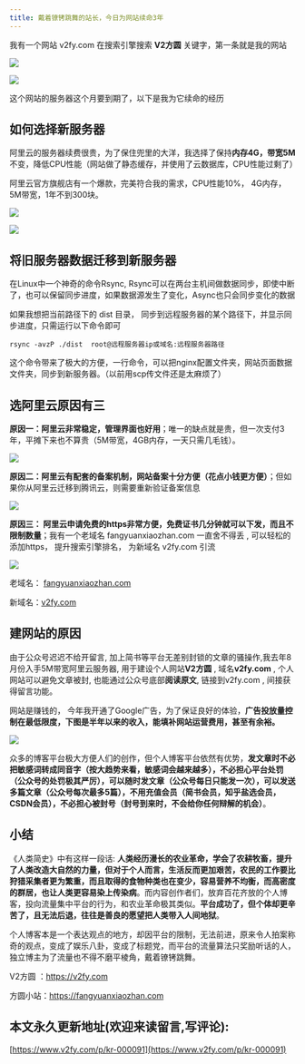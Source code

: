 ```yaml
---
title: 戴着镣铐跳舞的站长，今日为网站续命3年
---
```


我有一个网站 v2fy.com  在搜索引擎搜索 **V2方圆** 关键字，第一条就是我的网站


![](https://www.v2fy.com/asset/0i/jikemiji/jikemiji-md/kr-000091.assets/1240-20200807200624644.png)


![](https://www.v2fy.com/asset/0i/jikemiji/jikemiji-md/kr-000091.assets/1240-20200807200624656.png)


这个网站的服务器这个月要到期了，以下是我为它续命的经历

## 如何选择新服务器

阿里云的服务器续费很贵，为了保住兜里的大洋，我选择了保持**内存4G，带宽5M**不变，降低CPU性能（网站做了静态缓存，并使用了云数据库，CPU性能过剩了）

阿里云官方旗舰店有一个爆款，完美符合我的需求，CPU性能10%， 4G内存，5M带宽，1年不到300块。

![](https://www.v2fy.com/asset/0i/jikemiji/jikemiji-md/kr-000091.assets/1240-20200807200624638.jpeg)

![](https://www.v2fy.com/asset/0i/jikemiji/jikemiji-md/kr-000091.assets/1240-20200807200624696.png)


## 将旧服务器数据迁移到新服务器

在Linux中一个神奇的命令Rsync, Rsync可以在两台主机间做数据同步，即使中断了，也可以保留同步进度，如果数据源发生了变化，Async也只会同步变化的数据

如果我想把当前路径下的 dist 目录， 同步到远程服务器的某个路径下，并显示同步进度，只需运行以下命令即可

```
rsync -avzP ./dist  root@远程服务器ip或域名:远程服务器路径
```

这个命令带来了极大的方便，一行命令，可以把nginx配置文件夹，网站页面数据文件夹，同步到新服务器。（以前用scp传文件还是太麻烦了）

##  选阿里云原因有三

**原因一：阿里云非常稳定，管理界面也好用**；唯一的缺点就是贵，但一次支付3年，平摊下来也不算贵（5M带宽，4GB内存，一天只需几毛钱）。

![](https://www.v2fy.com/asset/0i/jikemiji/jikemiji-md/kr-000091.assets/1240-20200807200624621.png)


**原因二：阿里云有配套的备案机制，网站备案十分方便（花点小钱更方便）**；但如果你从阿里云迁移到腾讯云，则需要重新验证备案信息

![](https://www.v2fy.com/asset/0i/jikemiji/jikemiji-md/kr-000091.assets/1240-20200807200624628.png)


**原因三： 阿里云申请免费的https非常方便，免费证书几分钟就可以下发，而且不限制数量**；我有一个老域名 fangyuanxiaozhan.com 一直舍不得丢 , 可以轻松的添加https， 提升搜索引擎排名， 为新域名 v2fy.com 引流

![](https://www.v2fy.com/asset/0i/jikemiji/jikemiji-md/kr-000091.assets/1240-20200807200624662.png)


老域名： [fangyuanxiaozhan.com](https://fangyuanxiaozhan.com)

新域名：[v2fy.com](https://v2fy.com)


## 建网站的原因

由于公众号迟迟不给开留言, 加上简书等平台无差别封锁的文章的骚操作,我去年8月份入手5M带宽阿里云服务器, 用于建设个人网站**V2方圆** , 域名**v2fy.com** , 个人网站可以避免文章被封, 也能通过公众号底部**阅读原文**, 链接到v2fy.com , 间接获得留言功能。

网站是赚钱的， 今年我开通了Google广告，为了保证良好的体验，**广告投放量控制在最低限度，下图是半年以来的收入，能填补网站运营费用，甚至有余裕。**

![](https://www.v2fy.com/asset/0i/jikemiji/jikemiji-md/kr-000091.assets/1240-20200807200624671.png)

众多的博客平台极大方便人们的创作，但个人博客平台依然有优势，**发文章时不必把敏感词转成同音字（按大趋势来看，敏感词会越来越多），不必担心平台处罚（公众号的处罚极其严厉），可以随时发文章（公众号每日只能发一次），可以发送多篇文章（公众号每次最多5篇），不用充值会员（简书会员，知乎盐选会员，CSDN会员），不必担心被封号（封号到来时，不会给你任何辩解的机会）**。

## 小结

《人类简史》中有这样一段话: **人类经历漫长的农业革命，学会了农耕牧畜，提升了人类改造大自然的力量，但对于个人而言，生活反而更加艰苦，农民的工作要比狩猎采集者更为繁重，而且取得的食物种类也在变少，容易营养不均衡，而高密度的群居，也让人类更容易染上传染病**。而内容创作者们，放弃百花齐放的个人博客，投向流量集中平台的行为，和农业革命极其类似。**平台成功了，但个体却更辛苦了，且无法后退，往往是善良的愿望把人类带入人间地狱**。

个人博客本是一个表达观点的地方，却因平台的限制，无法前进，原来令人拍案称奇的观点，变成了娱乐八卦，变成了标题党，而平台的流量算法只奖励听话的人，独立博主为了流量也不得不磨平棱角，戴着镣铐跳舞。


V2方圆 ：https://v2fy.com


方圆小站：https://fangyuanxiaozhan.com


## 本文永久更新地址(欢迎来读留言,写评论):

[https://www.v2fy.com/p/kr-000091](https://www.v2fy.com/p/kr-000091)
